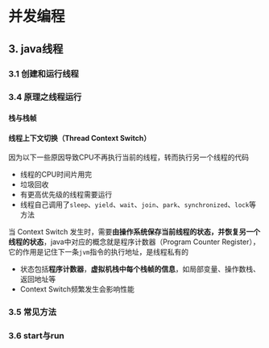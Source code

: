 # 并发编程

## 3. java线程

### 3.1 创建和运行线程

### 3.4 原理之线程运行

#### 栈与栈帧

#### 线程上下文切换（Thread Context Switch）

因为以下一些原因导致CPU不再执行当前的线程，转而执行另一个线程的代码

- 线程的CPU时间片用完
- 垃圾回收
- 有更高优先级的线程需要运行
- 线程自己调用了`sleep`、`yield`、`wait`、`join`、`park`、`synchronized`、`lock`等方法

当 Context Switch 发生时，需要**由操作系统保存当前线程的状态，并恢复另一个线程的状态**，java中对应的概念就是程序计数器（Program Counter Register），它的作用是记住下一条`jvm`指令的执行地址，是线程私有的

- 状态包括**程序计数器**，**虚拟机栈中每个栈帧的信息**，如局部变量、操作数栈、返回地址等
- Context Switch频繁发生会影响性能

### 3.5 常见方法

### 3.6 start与run



